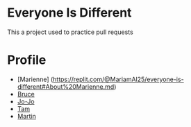 # Everyone Is Different
This a project used to practice pull requests

# Profile

- [Marienne] (https://replit.com/@MariamAl25/everyone-is-different#About%20Marienne.md)
- [Bruce](https://github.com/l2lam/everyone-is-different/blob/main/About%20Bruce.md)
- [Jo-Jo]()
- [Tam](https://replit.com/@BrAdLyHaRpEr/everyone-is-different#About%20Tam.md)
- [Martin](https://replit.com/@AlexanderMoore4/everyone-is-different#About%20Bruce.md)